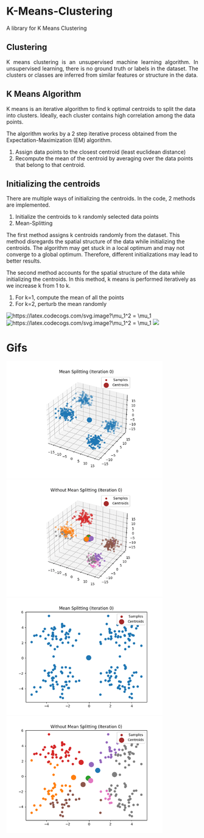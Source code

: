 # K-Means-Clustering
 A library for K Means Clustering

## Clustering
<p align="justify">
K means clustering is an unsupervised machine learning algorithm. In unsupervised learning, there is no ground truth
or labels in the dataset. The clusters or classes are inferred from similar features or structure in the data. 
</p>

## K Means Algorithm
K means is an iterative algorithm to find k optimal centroids to split the data into clusters. Ideally, each cluster 
contains high correlation among the data points.

The algorithm works by a 2 step iterative process obtained from the Expectation-Maximization (EM) algorithm.
1) Assign data points to the closest centroid (least euclidean distance)
2) Recompute the mean of the centroid by averaging over the data points that belong to that centroid.

## Initializing the centroids
There are multiple ways of initializing the centroids. In the code, 2 methods are implemented.
1) Initialize the centroids to k randomly selected data points
2) Mean-Splitting

The first method assigns k centroids randomly from the dataset. This method disregards the spatial structure of the data
while initializing the centroids. The algorithm may get stuck in a local optimum and may not converge to a global optimum.
Therefore, different initializations may lead to better results.

The second method accounts for the spatial structure of the data while initializing the centroids. In this method, k 
means is performed iteratively as we increase k from 1 to k.
1) For k=1, compute the mean of all the points
2) For k=2, perturb the mean randomly
 
<img src="https://latex.codecogs.com/svg.image?\mu_1^2&space;=&space;\mu_1" title="https://latex.codecogs.com/svg.image?\mu_1^2 = \mu_1" />


<img src="https://latex.codecogs.com/svg.image?\mu_1^2&space;=&space;\mu_1" title="https://latex.codecogs.com/svg.image?\mu_1^2 = \mu_1" />
<img src="https://render.githubusercontent.com/render/math?math=\mu_2^2 = \mu_1 + \epsilon">


# Gifs

<img height="307.5" src="Media/3D-Split.gif" width="410"/> <img src="Media/3D-No%20Split.gif" width="410" height="307.5" />
<img src="Media/2D-Split.gif" width="410" height="307.5"/> <img src="Media/2D-No%20Split.gif" width="410" height="307.5" />